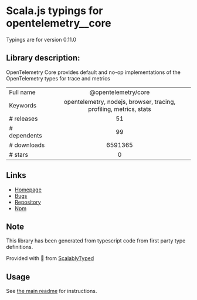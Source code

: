 
# Scala.js typings for opentelemetry__core

Typings are for version 0.11.0

## Library description:
OpenTelemetry Core provides default and no-op implementations of the OpenTelemetry types for trace and metrics

|                    |                 |
| ------------------ | :-------------: |
| Full name          | @opentelemetry/core |
| Keywords           | opentelemetry, nodejs, browser, tracing, profiling, metrics, stats |
| # releases         | 51 |
| # dependents       | 99 |
| # downloads        | 6591365 |
| # stars            | 0 |

## Links
- [Homepage](https://github.com/open-telemetry/opentelemetry-js#readme)
- [Bugs](https://github.com/open-telemetry/opentelemetry-js/issues)
- [Repository](https://github.com/open-telemetry/opentelemetry-js)
- [Npm](https://www.npmjs.com/package/%40opentelemetry%2Fcore)
    


## Note
This library has been generated from typescript code from first party type definitions.

Provided with :purple_heart: from [ScalablyTyped](https://github.com/oyvindberg/ScalablyTyped)

## Usage
See [the main readme](../../readme.md) for instructions.


